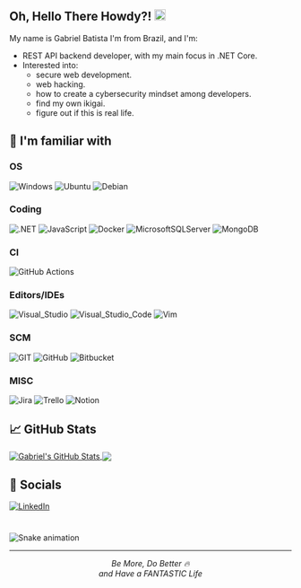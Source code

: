 <!-- 

Thx so much Martin Heinz for this awesome article https://towardsdatascience.com/build-a-stunning-readme-for-your-github-profile-9b80434fe5d7 
and also for inspire me with your personal README https://github.com/MartinHeinz/MartinHeinz/blob/master/README.md

And also Rafaella Ballerini for the amazing idea on your instagram acc (which makes me give the custom README file a shot https://www.instagram.com/p/CPjUBhXDNEE/?utm_medium=copy_link). And of course, for such a cool/inspirational personal README file too https://github.com/rafaballerini/rafaballerini/blob/main/README.md 

-->


## Oh, Hello There Howdy?! <img src="https://media.tenor.com/images/8c8a55b37f02da1734085e6c8b6c1bdd/tenor.gif" width="20px">

My name is Gabriel Batista I'm from Brazil, and I'm: 
<br />
- REST API backend developer, with my main focus in .NET Core.
- Interested into: 
  - secure web development.
  - web hacking.
  - how to create a cybersecurity mindset among developers.
  - find my own ikigai.
  - figure out if this is real life.

## 🔧 I'm familiar with

### OS

![Windows](https://img.shields.io/badge/Windows-0078D6?style=for-the-badge&logo=windows&logoColor=white) 	![Ubuntu](https://img.shields.io/badge/Ubuntu-E95420?style=for-the-badge&logo=ubuntu&logoColor=white) ![Debian](https://img.shields.io/badge/Debian-D70A53?style=for-the-badge&logo=debian&logoColor=white)

### Coding

![.NET](https://img.shields.io/badge/.NET-5C2D91?style=for-the-badge&logo=.net&logoColor=white) ![JavaScript](https://img.shields.io/badge/JavaScript-323330?style=for-the-badge&logo=javascript&logoColor=F7DF1E)  ![Docker](https://img.shields.io/badge/docker-%230db7ed.svg?style=for-the-badge&logo=docker&logoColor=white) ![MicrosoftSQLServer](https://img.shields.io/badge/Microsoft%20SQL%20Server-CC2927?style=for-the-badge&logo=microsoft%20sql%20server&logoColor=white) ![MongoDB](https://img.shields.io/badge/MongoDB-%234ea94b.svg?style=for-the-badge&logo=mongodb&logoColor=white)

### CI

![GitHub Actions](https://img.shields.io/badge/github%20actions-%232671E5.svg?style=for-the-badge&logo=githubactions&logoColor=white)

### Editors/IDEs

![Visual_Studio](https://img.shields.io/badge/Visual_Studio-5C2D91?style=for-the-badge&logo=visual%20studio&logoColor=white) ![Visual_Studio_Code](https://img.shields.io/badge/Visual_Studio_Code-0078D4?style=for-the-badge&logo=visual%20studio%20code&logoColor=white) ![Vim](https://img.shields.io/badge/VIM-%2311AB00.svg?style=for-the-badge&logo=vim&logoColor=white)

### SCM

![GIT](https://img.shields.io/badge/GIT-E44C30?style=for-the-badge&logo=git&logoColor=white) ![GitHub](https://img.shields.io/badge/github-%23121011.svg?style=for-the-badge&logo=github&logoColor=white) ![Bitbucket](https://img.shields.io/badge/bitbucket-%230047B3.svg?style=for-the-badge&logo=bitbucket&logoColor=white)

### MISC

![Jira](https://img.shields.io/badge/Jira-0052CC?style=for-the-badge&logo=Jira&logoColor=white) ![Trello](https://img.shields.io/badge/Trello-%23026AA7.svg?style=for-the-badge&logo=Trello&logoColor=white) ![Notion](https://img.shields.io/badge/Notion-%23000000.svg?style=for-the-badge&logo=notion&logoColor=white)

## 📈 GitHub Stats

<a href="https://github.com/BatistaGabriel/BatistaGabriel">
  <img align="center" src="https://github-readme-stats.vercel.app/api?username=BatistaGabriel&show_icons=true&line_height=27&count_private=true&title_color=ffffff&text_color=c9cacc&icon_color=2bbc8a&bg_color=1d1f21" alt="Gabriel's GitHub Stats" />
</a>

<a href="https://github.com/BatistaGabriel/BatistaGabriel">
  <img align="center" src="https://github-readme-stats.vercel.app/api/top-langs/?username=BatistaGabriel&hide=java,html,tex&title_color=ffffff&text_color=c9cacc&icon_color=2bbc8a&bg_color=1d1f21&langs_count=3" />
</a>

## 📌 Socials

[![LinkedIn](https://img.shields.io/badge/LinkedIn-%230077B5.svg?logo=linkedin&logoColor=white)](https://www.linkedin.com/in/gabriel-batista-56172451)

<!-- ## 🐍 Like The Good Old Times -->
# 
![Snake animation](https://github.com/BatistaGabriel/BatistaGabriel/blob/output/github-contribution-grid-snake.svg)

---

<p align='center'><i>Be More, Do Better 🔥 <br/>and Have a FANTASTIC Life</i></p>
